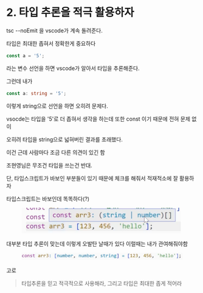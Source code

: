 # 2. 타입 추론을 적극 활용하자

tsc --noEmit 을 vscode가 계속 돌려준다.

타입은 최대한 좁혀서 정확한게 중요하다&#x20;

```typescript
const a = '5';
```

라는 변수 선언을 하면 vscode가 알아서 타입을 추론해준다.

그런데 내가&#x20;

```typescript
const a: string = '5';
```

이렇게 string으로 선언을 하면 오히려 문제다.

vsocde는 타입을 '5'로 더 좁혀서 생각을 하는데 또한 const 이기 때문에 전혀 문제 없이&#x20;

오히려 타입을 string으로 넓혀버린 결과를 초래했다.



이건 근데 사람마다 조금 다른 의견이 있긴 함

조현영님은 무조건 타입을 쓰는건 반대.



단, 타입스크립트가 바보인 부분들이 있기 때문에 체크를 해줘서 적재적소에 잘 활용하자

타입스크립트는 바보인데 똑똑하다(?)



<figure><img src="../../.gitbook/assets/image (9).png" alt=""><figcaption></figcaption></figure>

대부분 타입 추론이 맞는데 이렇게 오발탄 날때가 있다 이럴때는 내가 관여해줘야함

<figure><img src="../../.gitbook/assets/image (6).png" alt=""><figcaption></figcaption></figure>

고로

> 타입추론을 믿고 적극적으로 사용해라, 그리고 타입은 최대한 좁게 적어라
